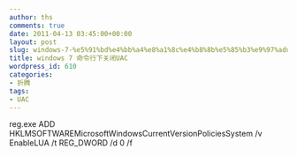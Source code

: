 ```yaml
---
author: ths
comments: true
date: 2011-04-13 03:45:00+00:00
layout: post
slug: windows-7-%e5%91%bd%e4%bb%a4%e8%a1%8c%e4%b8%8b%e5%85%b3%e9%97%aduac
title: windows 7 命令行下关闭UAC
wordpress_id: 610
categories:
- 折腾
tags:
- UAC
---
```


reg.exe ADD HKLMSOFTWAREMicrosoftWindowsCurrentVersionPoliciesSystem /v EnableLUA /t REG_DWORD /d 0 /f



